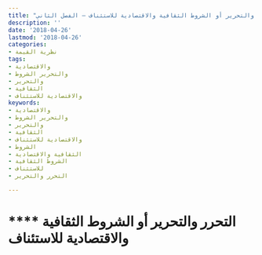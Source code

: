 ```yaml
---
title: "التحرر والتحرير أو الشروط الثقافية والاقتصادية للاستئناف – الفصل الثاني"
description: ''
date: '2018-04-26'
lastmod: '2018-04-26'
categories:
- نظرية القيمة
tags:
- والاقتصادية
- والتحرير الشروط
- والتحرير
- الثقافية
- والاقتصادية للاستئناف
keywords:
- والاقتصادية
- والتحرير الشروط
- والتحرير
- الثقافية
- والاقتصادية للاستئناف
- الشروط
- الثقافية والاقتصادية
- الشروط الثقافية
- للاستئناف
- التحرر والتحرير

---
```

# **** **التحرر والتحرير** أو الشروط الثقافية والاقتصادية للاستئناف

###